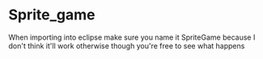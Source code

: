 # Sprite_game
When importing into eclipse make sure you name it SpriteGame because I don't think it'll work otherwise though you're free to see what happens
